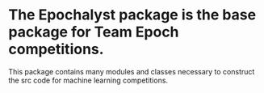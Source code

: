 # The Epochalyst package is the base package for Team Epoch competitions.

This package contains many modules and classes necessary to construct the src code for machine learning competitions.